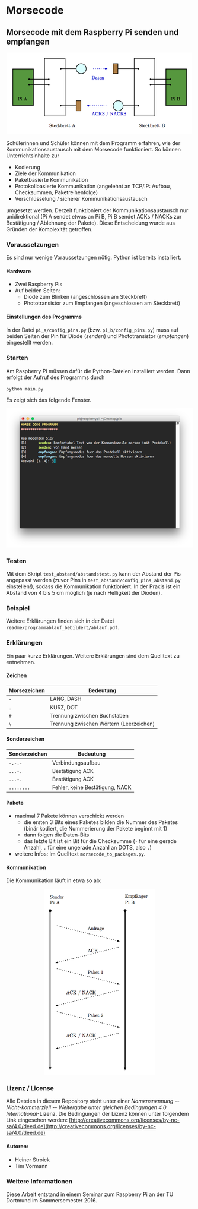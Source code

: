# Morsecode
## Morsecode mit dem Raspberry Pi senden und empfangen

<div align="center">
<img src="readme/pi_a_pi_b_uebertragung.png" alt="Pi A schickt etwas an Pi B" width="500px">
</div>

Schülerinnen und Schüler können mit dem Programm erfahren, wie der Kommunikationsaustausch mit dem Morsecode funktioniert. So können Unterrichtsinhalte zur 
* Kodierung
* Ziele der Kommunikation
* Paketbasierte Kommunikation
* Protokollbasierte Kommunikation (angelehnt an TCP/IP: Aufbau, Checksummen, Paketreihenfolge)
* Verschlüsselung / sicherer Kommunikationsaustausch

umgesetzt werden. Derzeit funktioniert der Kommunikationsaustausch nur unidirektional (Pi A sendet etwas an Pi B, Pi B sendet ACKs / NACKs zur Bestätigung / Ablehnung der Pakete). Diese Entscheidung wurde aus Gründen der Komplexität getroffen.

### Voraussetzungen
Es sind nur wenige Voraussetzungen nötig. Python ist bereits installiert.

#### Hardware

* Zwei Raspberry Pis 
* Auf beiden Seiten: 
  * Diode zum Blinken (angeschlossen am Steckbrett)
  * Phototransistor zum Empfangen (angeschlossen am Steckbrett)

#### Einstellungen des Programms

In der Datei `pi_a/config_pins.py` (bzw.  `pi_b/config_pins.py`) muss auf beiden Seiten der Pin für Diode (*senden*) und Phototransistor (*empfangen*) eingestellt werden.

### Starten

Am Raspberry Pi müssen dafür die Python-Dateien installiert werden. Dann erfolgt der Aufruf des Programms durch

    python main.py
    
Es zeigt sich das folgende Fenster.

<div align="center">
<img src="readme/sshot_7.PNG" alt="Startbildschirm" width="600px">
</div>

### Testen

Mit dem Skript `test_abstand/abstandstest.py` kann der Abstand der Pis angepasst werden (zuvor Pins in `test_abstand/config_pins_abstand.py` einstellen!), sodass die Kommunikation funktioniert. In der Praxis ist ein Abstand von 4 bis 5 cm möglich (je nach Helligkeit der Dioden).

### Beispiel

Weitere Erklärungen finden sich in der Datei `readme/programmablauf_bebildert/ablauf.pdf`.

### Erklärungen

Ein paar kurze Erklärungen. Weitere Erklärungen sind dem Quelltext zu entnehmen. 

#### Zeichen

| Morsezeichen 	| Bedeutung | 
|-----------------	| ---------|
|`-`   | LANG, DASH|
|`.`   | KURZ, DOT |
|`#`   | Trennung zwischen Buchstaben |
|`\`   | Trennung zwischen Wörtern (Leerzeichen) |

#### Sonderzeichen

| Sonderzeichen 	| Bedeutung | 
|-----------------	| ---------|
|`-.-.-`   | Verbindungsaufbau|
|`...-.`   | Bestätigung ACK |
|`...-.`   | Bestätigung ACK |
|`........`| Fehler, keine Bestätigung, NACK |

#### Pakete

* maximal 7 Pakete können verschickt werden
  * die ersten 3 Bits eines Paketes bilden die Nummer des Paketes (binär kodiert, die Nummerierung der Pakete beginnt mit 1)
  * dann folgen die Daten-Bits
  * das letzte Bit ist ein Bit für die Checksumme (`-` für eine gerade Anzahl, `.` für eine ungerade Anzahl an DOTS, also `.`)
* weitere Infos: Im Quelltext `morsecode_to_packages.py`.

#### Kommunikation

Die Kommunikation läuft in etwa so ab:

<div align="center">
<img src="readme/verbindung.png" alt="Verbindung" width="300px">
</div>



### Lizenz / License

Alle Dateien in diesem Repository steht unter einer *Namensnennung -- Nicht-kommerziell -- Weitergabe unter gleichen Bedingungen 4.0 International*-Lizenz. Die Bedingungen der Lizenz können unter folgendem Link eingesehen werden: [http://creativecommons.org/licenses/by-nc-sa/4.0/deed.de](http://creativecommons.org/licenses/by-nc-sa/4.0/deed.de)

#### Autoren:

* Heiner Stroick
* Tim Vormann

### Weitere Informationen

Diese Arbeit entstand in einem Seminar zum Raspberry Pi an der TU Dortmund im Sommersemester 2016.